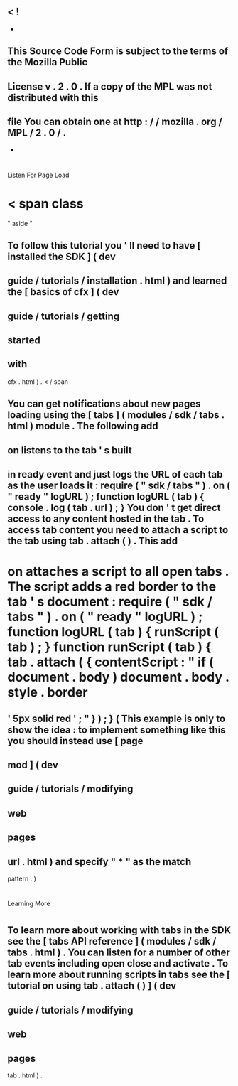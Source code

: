 <
!
-
-
This
Source
Code
Form
is
subject
to
the
terms
of
the
Mozilla
Public
-
License
v
.
2
.
0
.
If
a
copy
of
the
MPL
was
not
distributed
with
this
-
file
You
can
obtain
one
at
http
:
/
/
mozilla
.
org
/
MPL
/
2
.
0
/
.
-
-
>
#
Listen
For
Page
Load
#
<
span
class
=
"
aside
"
>
To
follow
this
tutorial
you
'
ll
need
to
have
[
installed
the
SDK
]
(
dev
-
guide
/
tutorials
/
installation
.
html
)
and
learned
the
[
basics
of
cfx
]
(
dev
-
guide
/
tutorials
/
getting
-
started
-
with
-
cfx
.
html
)
.
<
/
span
>
You
can
get
notifications
about
new
pages
loading
using
the
[
tabs
]
(
modules
/
sdk
/
tabs
.
html
)
module
.
The
following
add
-
on
listens
to
the
tab
'
s
built
-
in
ready
event
and
just
logs
the
URL
of
each
tab
as
the
user
loads
it
:
require
(
"
sdk
/
tabs
"
)
.
on
(
"
ready
"
logURL
)
;
function
logURL
(
tab
)
{
console
.
log
(
tab
.
url
)
;
}
You
don
'
t
get
direct
access
to
any
content
hosted
in
the
tab
.
To
access
tab
content
you
need
to
attach
a
script
to
the
tab
using
tab
.
attach
(
)
.
This
add
-
on
attaches
a
script
to
all
open
tabs
.
The
script
adds
a
red
border
to
the
tab
'
s
document
:
require
(
"
sdk
/
tabs
"
)
.
on
(
"
ready
"
logURL
)
;
function
logURL
(
tab
)
{
runScript
(
tab
)
;
}
function
runScript
(
tab
)
{
tab
.
attach
(
{
contentScript
:
"
if
(
document
.
body
)
document
.
body
.
style
.
border
=
'
5px
solid
red
'
;
"
}
)
;
}
(
This
example
is
only
to
show
the
idea
:
to
implement
something
like
this
you
should
instead
use
[
page
-
mod
]
(
dev
-
guide
/
tutorials
/
modifying
-
web
-
pages
-
url
.
html
)
and
specify
"
*
"
as
the
match
-
pattern
.
)
#
#
Learning
More
#
#
To
learn
more
about
working
with
tabs
in
the
SDK
see
the
[
tabs
API
reference
]
(
modules
/
sdk
/
tabs
.
html
)
.
You
can
listen
for
a
number
of
other
tab
events
including
open
close
and
activate
.
To
learn
more
about
running
scripts
in
tabs
see
the
[
tutorial
on
using
tab
.
attach
(
)
]
(
dev
-
guide
/
tutorials
/
modifying
-
web
-
pages
-
tab
.
html
)
.
